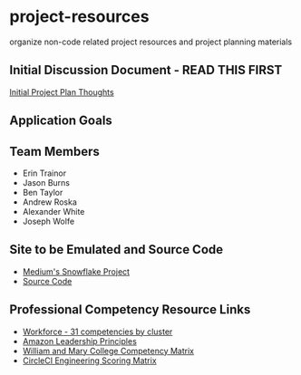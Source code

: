 # project-resources
organize non-code related project resources and project planning materials

## Initial Discussion Document - READ THIS FIRST
[Initial Project Plan Thoughts](./init-discussion.md)

## Application Goals

## Team Members
* Erin Trainor
* Jason Burns
* Ben Taylor
* Andrew Roska
* Alexander White
* Joseph Wolfe

## Site to be Emulated and Source Code
* [Medium's Snowflake Project](https://snowflake.medium.com/#1,2,3,2,4,1,1,4,3,2,0,4,2,2,3,0,Cersei%20Lannister,Staff%20Engineer)
* [Source Code](https://github.com/Medium/snowflake)

## Professional Competency Resource Links
* [Workforce - 31 competencies by cluster](https://www.workforce.com/2002/09/03/31-core-competencies-explained/)
* [Amazon Leadership Principles](https://www.amazon.jobs/en/principles)
* [William and Mary College Competency Matrix](https://www.wm.edu/offices/hr/documents/performancemanagement/competencymatrixbyratingV2.pdf)
* [CircleCI Engineering Scoring Matrix](https://docs.google.com/spreadsheets/d/131XZCEb8LoXqy79WWrhCX4sBnGhCM1nAIz4feFZJsEo/edit#gid=0)

